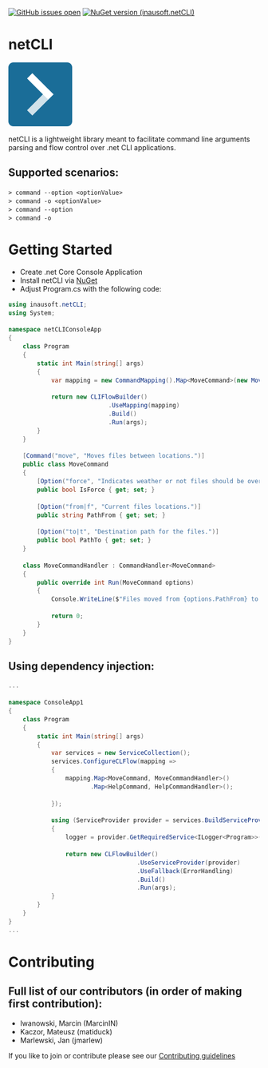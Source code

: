 [![GitHub issues open](https://img.shields.io/github/issues/inausoft/netCLI.svg?style=flat-square)]()
[![NuGet version (inausoft.netCLI)](https://img.shields.io/nuget/v/inausoft.netCLI.svg?style=flat-square)](https://www.nuget.org/packages/inausoft.netCLI/)


# netCLI

![Logo](src/inausoft.netCLI/assets/netCLI.png)

netCLI is a lightweight library meant to facilitate command line arguments parsing and flow control over .net CLI applications.

## Supported scenarios:
`> command --option <optionValue>`  
`> command -o <optionValue>`  
`> command --option`  
`> command -o`

# Getting Started

- Create .net Core Console Application
- Install netCLI via [NuGet](https://www.nuget.org/packages/inausoft.netCLI/)
- Adjust Program.cs with the following code:


```cs
using inausoft.netCLI;
using System;

namespace netCLIConsoleApp
{
    class Program
    {
        static int Main(string[] args)
        {
            var mapping = new CommandMapping().Map<MoveCommand>(new MoveCommandHandler());

            return new CLIFlowBuilder()
                            .UseMapping(mapping)
                            .Build()
                            .Run(args);
        }
    }

    [Command("move", "Moves files between locations.")]
    public class MoveCommand
    {
        [Option("force", "Indicates weather or not files should be overwritten.", IsOptional = true)]
        public bool IsForce { get; set; }

        [Option("from|f", "Current files locations.")]
        public string PathFrom { get; set; }

        [Option("to|t", "Destination path for the files.")]
        public bool PathTo { get; set; }
    }

    class MoveCommandHandler : CommandHandler<MoveCommand>
    {
        public override int Run(MoveCommand options)
        {
            Console.WriteLine($"Files moved from {options.PathFrom} to {options.PathTo}");

            return 0;
        }
    }
}

```


## Using dependency injection:

```cs
...

namespace ConsoleApp1
{
    class Program
    {
        static int Main(string[] args)
        {
            var services = new ServiceCollection();
            services.ConfigureCLFlow(mapping =>
            {
                mapping.Map<MoveCommand, MoveCommandHandler>()
                       .Map<HelpCommand, HelpCommandHandler>();

            });

            using (ServiceProvider provider = services.BuildServiceProvider())
            {
                logger = provider.GetRequiredService<ILogger<Program>>();

                return new CLFlowBuilder()
                                    .UseServiceProvider(provider)
                                    .UseFallback(ErrorHandling)
                                    .Build()
                                    .Run(args);
            }
        }
    }
}
...

```

# Contributing
## Full list of our contributors (in order of making first contribution):
- Iwanowski, Marcin (MarcinIN)
- Kaczor, Mateusz (matiduck)
- Marlewski, Jan (jmarlew)

If you like to join or contribute please see our [Contributing guidelines](CONTRIBUTING.md)
